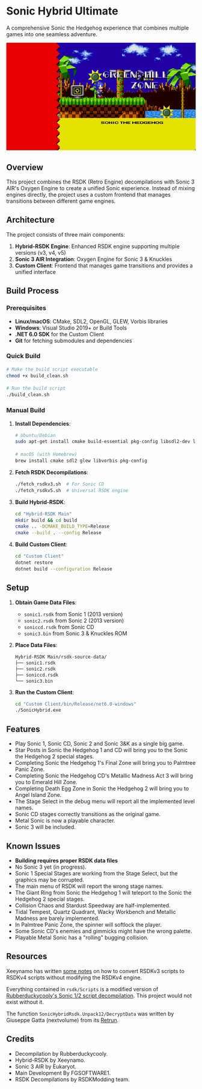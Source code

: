 # Sonic Hybrid Ultimate

A comprehensive Sonic the Hedgehog experience that combines multiple games into one seamless adventure.

![Sonic 1 in Sonic 2](docs/preview.png)

## Overview

This project combines the RSDK (Retro Engine) decompilations with Sonic 3 AIR's Oxygen Engine to create a unified Sonic experience. Instead of mixing engines directly, the project uses a custom frontend that manages transitions between different game engines.

## Architecture

The project consists of three main components:

1. **Hybrid-RSDK Engine**: Enhanced RSDK engine supporting multiple versions (v3, v4, v5)
2. **Sonic 3 AIR Integration**: Oxygen Engine for Sonic 3 & Knuckles
3. **Custom Client**: Frontend that manages game transitions and provides a unified interface

## Build Process

### Prerequisites

- **Linux/macOS**: CMake, SDL2, OpenGL, GLEW, Vorbis libraries
- **Windows**: Visual Studio 2019+ or Build Tools
- **.NET 6.0 SDK** for the Custom Client
- **Git** for fetching submodules and dependencies

### Quick Build

```bash
# Make the build script executable
chmod +x build_clean.sh

# Run the build script
./build_clean.sh
```

### Manual Build

1. **Install Dependencies**:
   ```bash
   # Ubuntu/Debian
   sudo apt-get install cmake build-essential pkg-config libsdl2-dev libgl1-mesa-dev libglew-dev libvorbis-dev

   # macOS (with Homebrew)
   brew install cmake sdl2 glew libvorbis pkg-config
   ```

2. **Fetch RSDK Decompilations**:
   ```bash
   ./fetch_rsdkv3.sh  # For Sonic CD
   ./fetch_rsdkv5.sh  # Universal RSDK engine
   ```

3. **Build Hybrid-RSDK**:
   ```bash
   cd "Hybrid-RSDK Main"
   mkdir build && cd build
   cmake .. -DCMAKE_BUILD_TYPE=Release
   cmake --build . --config Release
   ```

4. **Build Custom Client**:
   ```bash
   cd "Custom Client"
   dotnet restore
   dotnet build --configuration Release
   ```

## Setup

1. **Obtain Game Data Files**:
   - `sonic1.rsdk` from Sonic 1 (2013 version)
   - `sonic2.rsdk` from Sonic 2 (2013 version)
   - `soniccd.rsdk` from Sonic CD
   - `sonic3.bin` from Sonic 3 & Knuckles ROM

2. **Place Data Files**:
   ```
   Hybrid-RSDK Main/rsdk-source-data/
   ├── sonic1.rsdk
   ├── sonic2.rsdk
   ├── soniccd.rsdk
   └── sonic3.bin
   ```

3. **Run the Custom Client**:
   ```bash
   cd "Custom Client/bin/Release/net6.0-windows"
   ./SonicHybrid.exe
   ```

## Features

* Play Sonic 1, Sonic CD, Sonic 2 and Sonic 3&K as a single big game.
* Star Posts in Sonic the Hedgehog 1 and CD will bring you to the Sonic the Hedgehog 2 special stages.
* Completing Sonic the Hedgehog 1's Final Zone will bring you to Palmtree Panic Zone.
* Completing Sonic the Hedgehog CD's Metallic Madness Act 3 will bring you to Emerald Hill Zone.
* Completing Death Egg Zone in Sonic the Hedgehog 2 will bring you to Angel Island Zone.
* The Stage Select in the debug menu will report all the implemented level names.
* Sonic CD stages correctly transitions as the original game.
* Metal Sonic is now a playable character.
* Sonic 3 will be included.

## Known Issues

* **Building requires proper RSDK data files**
* No Sonic 3 yet (in progress).
* Sonic 1 Special Stages are working from the Stage Select, but the graphics may be corrupted.
* The main menu of RSDK will report the wrong stage names.
* The Giant Ring from Sonic the Hedgehog 1 will teleport to the Sonic the Hedgehog 2 special stages.
* Collision Chaos and Stardust Speedway are half-implemented.
* Tidal Tempest, Quartz Quadrant, Wacky Workbench and Metallic Madness are barely implemented.
* In Palmtree Panic Zone, the spinner will softlock the player.
* Some Sonic CD's enemies and gimmicks might have the wrong palette.
* Playable Metal Sonic has a "rolling" bugging collision.

## Resources

Xeeynamo has written [some notes](rsdkv3-to-rsdkv4.md) on how to convert RSDKv3 scripts to RSDKv4 scripts without modifying the RSDKv4 engine.

Everything contained in `rsdk/Scripts` is a modified version of [Rubberduckycooly's Sonic 1/2 script decompilation](https://github.com/Rubberduckycooly/Sonic-1-Sonic-2-2013-Script-Decompilation). This project would not exist without it.

The function `SonicHybridRsdk.Unpack12/DecryptData` was written by Giuseppe Gatta (nextvolume) from its [Retrun](http://unhaut.epizy.com/retrun/).

## Credits

* Decompilation by Rubberduckycooly.
* Hybrid-RSDK by Xeeynamo.
* Sonic 3 AIR by Eukaryot.
* Main Development By FGSOFTWARE1.
* RSDK Decompilations by RSDKModding team.
